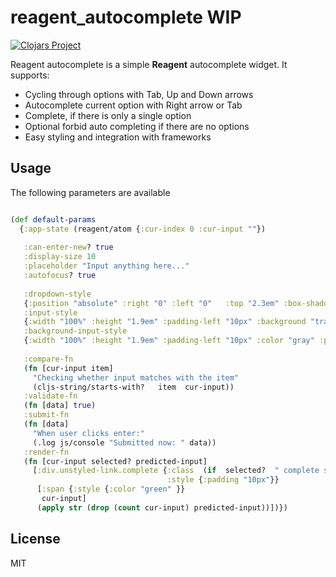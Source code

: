 # reagent_autocomplete WIP

[![Clojars Project](https://img.shields.io/clojars/v/org.clojars.thereisnodot/reagent_autocomplete.svg)](https://clojars.org/org.clojars.thereisnodot/reagent_autocomplete)

Reagent autocomplete is a  simple **Reagent** autocomplete widget. 
It supports:

* Cycling through options with Tab, Up and Down arrows
* Autocomplete current option with Right arrow or Tab
* Complete, if there is only a single option
* Optional forbid auto completing if there are no options
* Easy styling and  integration with frameworks


## Usage




The following parameters are available

```clojure

(def default-params
  {:app-state (reagent/atom {:cur-index 0 :cur-input ""})
   
   :can-enter-new? true
   :display-size 10
   :placeholder "Input anything here..."
   :autofocus? true
   
   :dropdown-style
   {:position "absolute" :right "0" :left "0"   :top "2.3em" :box-shadow "grey 1px 2px 1px 0px" :background "white" :overflow "hidden"  :border "none" :z-index "999"}
   :input-style
   {:width "100%" :height "1.9em" :padding-left "10px" :background "transparent"}
   :background-input-style
   {:width "100%" :height "1.9em" :padding-left "10px" :color "gray" :position "absolute" :top "0" :right "0" :left "0" :bottom "0" :z-index "-1" :background "white"}
   
   :compare-fn
   (fn [cur-input item]
     "Checking whether input matches with the item"
     (cljs-string/starts-with?   item  cur-input))
   :validate-fn
   (fn [data] true)
   :submit-fn
   (fn [data]
     "When user clicks enter:"
     (.log js/console "Submitted now: " data))
   :render-fn
   (fn [cur-input selected? predicted-input]
     [:div.unstyled-link.complete {:class  (if  selected?  " complete selected " "")
                                   :style {:padding "10px"}}
      [:span {:style {:color "green" }}
       cur-input]
      (apply str (drop (count cur-input) predicted-input))])})
```

## License

MIT
